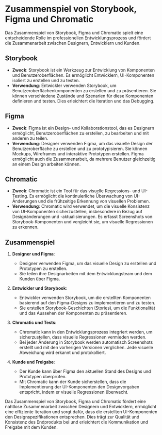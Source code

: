# Zusammenspiel von Storybook, Figma und Chromatic

Das Zusammenspiel von Storybook, Figma und Chromatic spielt eine entscheidende Rolle im professionellen Entwicklungsprozess und fördert die Zusammenarbeit zwischen Designern, Entwicklern und Kunden.

## Storybook

- **Zweck**: Storybook ist ein Werkzeug zur Entwicklung von Komponenten und Benutzeroberflächen. Es ermöglicht Entwicklern, UI-Komponenten isoliert zu erstellen und zu testen.
- **Verwendung**: Entwickler verwenden Storybook, um Benutzeroberflächenkomponenten zu erstellen und zu präsentieren. Sie können verschiedene Zustände und Szenarien für diese Komponenten definieren und testen. Dies erleichtert die Iteration und das Debugging.

## Figma

- **Zweck**: Figma ist ein Design- und Kollaborationstool, das es Designern ermöglicht, Benutzeroberflächen zu erstellen, zu bearbeiten und mit anderen zu teilen.
- **Verwendung**: Designer verwenden Figma, um das visuelle Design der Benutzeroberfläche zu erstellen und zu prototypisieren. Sie können Mockups, Wireframes und interaktive Prototypen erstellen. Figma ermöglicht auch die Zusammenarbeit, da mehrere Benutzer gleichzeitig an einem Design arbeiten können.

## Chromatic

- **Zweck**: Chromatic ist ein Tool für das visuelle Regressions- und UI-Testing. Es ermöglicht die kontinuierliche Überwachung von UI-Änderungen und die frühzeitige Erkennung von visuellen Problemen.
- **Verwendung**: Chromatic wird verwendet, um die visuelle Konsistenz von UI-Komponenten sicherzustellen, insbesondere in Bezug auf Designänderungen und -aktualisierungen. Es erfasst Screenshots von Storybook-Komponenten und vergleicht sie, um visuelle Regressionen zu erkennen.

## Zusammenspiel

1. **Designer und Figma**:
   - Designer verwenden Figma, um das visuelle Design zu erstellen und Prototypen zu erstellen.
   - Sie teilen ihre Designarbeiten mit dem Entwicklungsteam und dem Kunden über Figma.

2. **Entwickler und Storybook**:
   - Entwickler verwenden Storybook, um die erstellten Komponenten basierend auf den Figma-Designs zu implementieren und zu testen.
   - Sie erstellen Storybook-Geschichten (Stories), um die Funktionalität und das Aussehen der Komponenten zu präsentieren.

3. **Chromatic und Tests**:
   - Chromatic kann in den Entwicklungsprozess integriert werden, um sicherzustellen, dass visuelle Regressionen vermieden werden.
   - Bei jeder Änderung in Storybook werden automatisch Screenshots erstellt und mit den vorherigen Versionen verglichen. Jede visuelle Abweichung wird erkannt und protokolliert.

4. **Kunde und Freigabe**:
   - Der Kunde kann über Figma den aktuellen Stand des Designs und Prototypen überprüfen.
   - Mit Chromatic kann der Kunde sicherstellen, dass die Implementierung der UI-Komponenten den Designvorgaben entspricht, indem er visuelle Regressionen überwacht.

Das Zusammenspiel von Storybook, Figma und Chromatic fördert eine nahtlose Zusammenarbeit zwischen Designern und Entwicklern, ermöglicht eine effiziente Iteration und sorgt dafür, dass die erstellten UI-Komponenten den Designspezifikationen entsprechen. Dies trägt zur Qualität und Konsistenz des Endprodukts bei und erleichtert die Kommunikation und Freigabe mit dem Kunden.
